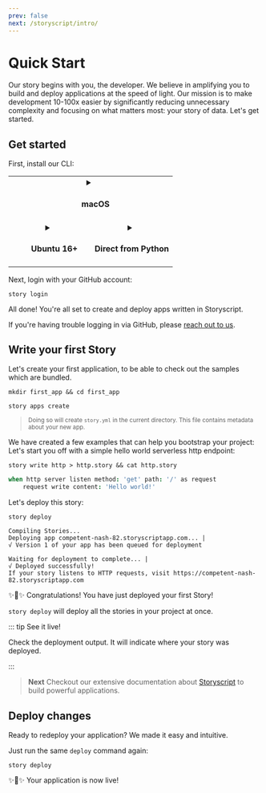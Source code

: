 ```yaml
---
prev: false
next: /storyscript/intro/
---
```


# Quick Start

Our story begins with you, the developer. We believe in amplifying you to build and deploy applications at the speed of light. Our mission is to make development 10-100x easier by significantly reducing unnecessary complexity and focusing on what matters most: your story of data. Let's get started.

## Get started

First, install our CLI:

<table width="100%">
<tr>
<td style="text-align:center" width="100%" valign="top" colspan="2">
<details :open="$page.os === 'macos'">
<summary><h4><img src="../assets/apple-logo.svg" width="15"> macOS</h4></summary>

```shell
brew install storyscript/brew/story
```

</details>
</td>
<!--
<td style="text-align:center" width="50%" valign="top">
<details :open="$page.os === 'windows'">
<summary><h4><img src="../assets/windows-logo.svg" width="15"> Windows</h4></summary>

Download the appropriate installer:

<div><a href="https://github.com/asyncy/cli/releases/download/0.0.6/asyncy-x64.exe" class="button">64-bit installer</a></div>
<div><a href="#" class="button">32-bit installer</a></div>

</details>
</td>
-->
</tr>
<tr>
<td style="text-align:center" width="50%" valign="top">
<details :open="$page.os === 'unix' || $page.os === 'linux'">
<summary><h4><img src="../assets/ubuntu-logo.svg" width="15"> Ubuntu 16+</h4></summary>

```shell
sudo snap install story
```

<a href="https://snapcraft.io/story">
  <img alt="Get it from the Snap Store" src="https://snapcraft.io/static/images/badges/en/snap-store-white.svg" />
</a>

<small style="display:block; width: 100%"><a href="https://snapcraft.io/">Snap is available on other Linux OS.</a></small>

</details>
</td>
<td style="text-align:center" width="50%" valign="top">
<details :open="$page.os === 'unknown'">
<summary><h4>Direct from Python</h4></summary>

```shell
pip install --user story
```

Python 3.6 or higher is required, thus on Debian/Ubuntu use `pip3`.
The other installation methods listed are recommended.

</details>
</td>
</tr>
</table>

Next, login with your GitHub account:

```shell
story login
```

All done! You're all set to create and deploy apps written in Storyscript.

If you're having trouble logging in via GitHub, please [reach out to us](http://asyncy.click/slack).

<!-- TODO Feedback and question on how your experience was doing this. -->


## Write your first Story

Let's create your first application, to be able to check out the samples which are bundled.
```shell
mkdir first_app && cd first_app
```
```shell
story apps create
```

> <small>Doing so will create `story.yml` in the current directory. This file contains metadata about your new app.</small>

We have created a few examples that can help you bootstrap your project: Let's start you off with a simple hello world serverless http endpoint:

```shell
story write http > http.story && cat http.story
```

```coffeescript
when http server listen method: 'get' path: '/' as request
    request write content: 'Hello world!'
```

Let's deploy this story:

```shell
story deploy
```
```text
Compiling Stories...
Deploying app competent-nash-82.storyscriptapp.com... |
√ Version 1 of your app has been queued for deployment

Waiting for deployment to complete... |
√ Deployed successfully!
If your story listens to HTTP requests, visit https://competent-nash-82.storyscriptapp.com
```

:sparkles::cake::sparkles: Congratulations! You have just deployed your first Story!

`story deploy` will deploy all the stories in your project at once.

::: tip See it live!

Check the deployment output.
It will indicate where your story was deployed.

:::

> **Next** Checkout our extensive documentation about [Storyscript](/storyscript/intro/) to build powerful applications.

## Deploy changes

Ready to redeploy your application? We made it easy and intuitive.

Just run the same `deploy` command again:
```shell
story deploy
```

:sparkles::cake::sparkles: Your application is now live!
